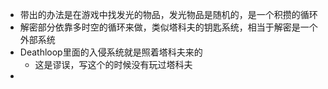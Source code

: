 - 带出的办法是在游戏中找发光的物品，发光物品是随机的，是一个积攒的循环
- 解密部分依靠多时空的循环来做，类似塔科夫的钥匙系统，相当于解密是一个外部系统
- Deathloop里面的入侵系统就是照着塔科夫来的
	- 这是谬误，写这个的时候没有玩过塔科夫
- 